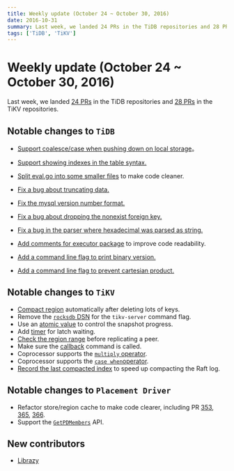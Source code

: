 ```yaml
---
title: Weekly update (October 24 ~ October 30, 2016)
date: 2016-10-31
summary: Last week, we landed 24 PRs in the TiDB repositories and 28 PRs in the TiKV repositories.
tags: ['TiDB', 'TiKV']
---
```


# Weekly update (October 24 ~ October 30, 2016)

Last week, we landed [24 PRs](https://github.com/pingcap/tidb/pulls?utf8=✓&q=is%3Apr%20is%3Amerged%20merged%3A2016-10-25..2016-10-31%20) in the TiDB repositories and [28 PRs](https://github.com/search?utf8=%E2%9C%93&q=repo%3Apingcap%2Ftikv+repo%3Apingcap%2Fpd+is%3Apr+is%3Amerged+merged%3A2016-10-24..2016-10-30&type=Issues&ref=searchresults) in the TiKV repositories.

## Notable changes to `TiDB`

+ [Support coalesce/case when pushing down on local storage](https://github.com/pingcap/tidb/pull/1856)。

+ [Support showing indexes in the table syntax.](https://github.com/pingcap/tidb/pull/1873)

+ [Split eval.go into some smaller files](https://github.com/pingcap/tidb/pull/1865) to make code cleaner.

+ [Fix a bug about truncating data.](https://github.com/pingcap/tidb/pull/1877)

+ [Fix the mysql version number format.](https://github.com/pingcap/tidb/pull/1879)

+ [Fix a bug about dropping the nonexist foreign key.](https://github.com/pingcap/tidb/pull/1874)

+ [Fix a bug in the parser where hexadecimal was parsed as string.](https://github.com/pingcap/tidb/pull/1871)

+ [Add comments for executor package](https://github.com/pingcap/tidb/pull/1876) to improve code readability.

+ [Add a command line flag to print binary version.](https://github.com/pingcap/tidb/pull/1896)

+ [Add a command line flag to prevent cartesian product.](https://github.com/pingcap/tidb/pull/1894)

## Notable changes to `TiKV`

+ [Compact region](https://github.com/pingcap/tikv/pull/1204) automatically after deleting lots of keys. 
+ Remove the [`rocksdb` DSN](https://github.com/pingcap/tikv/pull/1209) for the `tikv-server` command flag.
+ Use an [atomic value](https://github.com/pingcap/tikv/pull/1210) to control the snapshot progress. 
+ Add [timer](https://github.com/pingcap/tikv/pull/1211) for latch waiting. 
+ [Check the region range](https://github.com/pingcap/tikv/pull/1219) before replicating a peer.
+ Make sure the [callback](https://github.com/pingcap/tikv/pull/1224) command is called. 
+ Coprocessor supports the [`multiply` operator](https://github.com/pingcap/tikv/pull/1216).
+ Coprocessor supports the [`case when`operator](https://github.com/pingcap/tikv/pull/1227).  
+ [Record the last compacted index](https://github.com/pingcap/tikv/pull/1230) to speed up compacting the Raft log.

## Notable changes to `Placement Driver`

+ Refactor store/region cache to make code clearer, including PR [353](https://github.com/pingcap/pd/pull/353), [365](https://github.com/pingcap/pd/pull/365), [366](https://github.com/pingcap/pd/pull/366).
+ Support the [`GetPDMembers`](https://github.com/pingcap/pd/pull/357) API.

## New contributors

+ [Librazy](https://github.com/Librazy)
